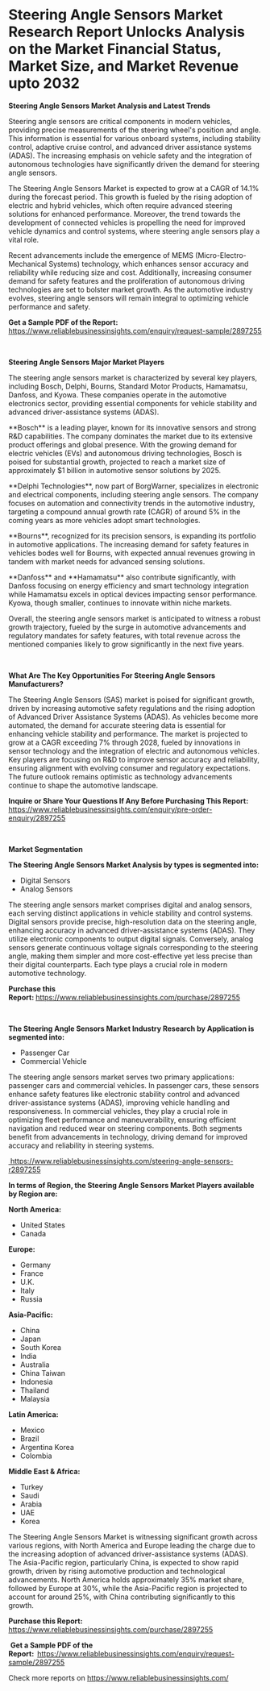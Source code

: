 <p><h1>Steering Angle Sensors Market Research Report Unlocks Analysis on the Market Financial Status, Market Size, and Market Revenue upto 2032</h1></p><p><strong>Steering Angle Sensors Market Analysis and Latest Trends</strong></p>
<p><p>Steering angle sensors are critical components in modern vehicles, providing precise measurements of the steering wheel's position and angle. This information is essential for various onboard systems, including stability control, adaptive cruise control, and advanced driver assistance systems (ADAS). The increasing emphasis on vehicle safety and the integration of autonomous technologies have significantly driven the demand for steering angle sensors.</p><p>The Steering Angle Sensors Market is expected to grow at a CAGR of 14.1% during the forecast period. This growth is fueled by the rising adoption of electric and hybrid vehicles, which often require advanced steering solutions for enhanced performance. Moreover, the trend towards the development of connected vehicles is propelling the need for improved vehicle dynamics and control systems, where steering angle sensors play a vital role.</p><p>Recent advancements include the emergence of MEMS (Micro-Electro-Mechanical Systems) technology, which enhances sensor accuracy and reliability while reducing size and cost. Additionally, increasing consumer demand for safety features and the proliferation of autonomous driving technologies are set to bolster market growth. As the automotive industry evolves, steering angle sensors will remain integral to optimizing vehicle performance and safety.</p></p>
<p><strong>Get a Sample PDF of the Report:&nbsp;</strong> <a href="https://www.reliablebusinessinsights.com/enquiry/request-sample/2897255?utm_campaign=2224&utm_medium=2&utm_source=Github&utm_content=ia&utm_term=15032025&utm_id=steering-angle-sensors">https://www.reliablebusinessinsights.com/enquiry/request-sample/2897255</a></p>
<p>&nbsp;</p>
<p><strong>Steering Angle Sensors Major Market Players</strong></p>
<p><p>The steering angle sensors market is characterized by several key players, including Bosch, Delphi, Bourns, Standard Motor Products, Hamamatsu, Danfoss, and Kyowa. These companies operate in the automotive electronics sector, providing essential components for vehicle stability and advanced driver-assistance systems (ADAS).</p><p>**Bosch** is a leading player, known for its innovative sensors and strong R&D capabilities. The company dominates the market due to its extensive product offerings and global presence. With the growing demand for electric vehicles (EVs) and autonomous driving technologies, Bosch is poised for substantial growth, projected to reach a market size of approximately $1 billion in automotive sensor solutions by 2025.</p><p>**Delphi Technologies**, now part of BorgWarner, specializes in electronic and electrical components, including steering angle sensors. The company focuses on automation and connectivity trends in the automotive industry, targeting a compound annual growth rate (CAGR) of around 5% in the coming years as more vehicles adopt smart technologies.</p><p>**Bourns**, recognized for its precision sensors, is expanding its portfolio in automotive applications. The increasing demand for safety features in vehicles bodes well for Bourns, with expected annual revenues growing in tandem with market needs for advanced sensing solutions.</p><p>**Danfoss** and **Hamamatsu** also contribute significantly, with Danfoss focusing on energy efficiency and smart technology integration while Hamamatsu excels in optical devices impacting sensor performance. Kyowa, though smaller, continues to innovate within niche markets.</p><p>Overall, the steering angle sensors market is anticipated to witness a robust growth trajectory, fueled by the surge in automotive advancements and regulatory mandates for safety features, with total revenue across the mentioned companies likely to grow significantly in the next five years.</p></p>
<p>&nbsp;</p>
<p><strong>What Are The Key Opportunities For Steering Angle Sensors Manufacturers?</strong></p>
<p><p>The Steering Angle Sensors (SAS) market is poised for significant growth, driven by increasing automotive safety regulations and the rising adoption of Advanced Driver Assistance Systems (ADAS). As vehicles become more automated, the demand for accurate steering data is essential for enhancing vehicle stability and performance. The market is projected to grow at a CAGR exceeding 7% through 2028, fueled by innovations in sensor technology and the integration of electric and autonomous vehicles. Key players are focusing on R&D to improve sensor accuracy and reliability, ensuring alignment with evolving consumer and regulatory expectations. The future outlook remains optimistic as technology advancements continue to shape the automotive landscape.</p></p>
<p><strong>Inquire or Share Your Questions If Any Before Purchasing This Report:</strong> <a href="https://www.reliablebusinessinsights.com/enquiry/pre-order-enquiry/2897255?utm_campaign=2224&utm_medium=2&utm_source=Github&utm_content=ia&utm_term=15032025&utm_id=steering-angle-sensors">https://www.reliablebusinessinsights.com/enquiry/pre-order-enquiry/2897255</a></p>
<p>&nbsp;</p>
<p><strong>Market Segmentation</strong></p>
<p><strong>The Steering Angle Sensors Market Analysis by types is segmented into:</strong></p>
<p><ul><li>Digital Sensors</li><li>Analog Sensors</li></ul></p>
<p><p>The steering angle sensors market comprises digital and analog sensors, each serving distinct applications in vehicle stability and control systems. Digital sensors provide precise, high-resolution data on the steering angle, enhancing accuracy in advanced driver-assistance systems (ADAS). They utilize electronic components to output digital signals. Conversely, analog sensors generate continuous voltage signals corresponding to the steering angle, making them simpler and more cost-effective yet less precise than their digital counterparts. Each type plays a crucial role in modern automotive technology.</p></p>
<p><strong>Purchase this Report:&nbsp;</strong><a href="https://www.reliablebusinessinsights.com/purchase/2897255?utm_campaign=2224&utm_medium=2&utm_source=Github&utm_content=ia&utm_term=15032025&utm_id=steering-angle-sensors">https://www.reliablebusinessinsights.com/purchase/2897255</a></p>
<p>&nbsp;</p>
<p><strong>The Steering Angle Sensors Market Industry Research by Application is segmented into:</strong></p>
<p><ul><li>Passenger Car</li><li>Commercial Vehicle</li></ul></p>
<p><p>The steering angle sensors market serves two primary applications: passenger cars and commercial vehicles. In passenger cars, these sensors enhance safety features like electronic stability control and advanced driver-assistance systems (ADAS), improving vehicle handling and responsiveness. In commercial vehicles, they play a crucial role in optimizing fleet performance and maneuverability, ensuring efficient navigation and reduced wear on steering components. Both segments benefit from advancements in technology, driving demand for improved accuracy and reliability in steering systems.</p></p>
<p><a href="https://www.reliablebusinessinsights.com/steering-angle-sensors-r2897255?utm_campaign=2224&utm_medium=2&utm_source=Github&utm_content=ia&utm_term=15032025&utm_id=steering-angle-sensors">&nbsp;https://www.reliablebusinessinsights.com/steering-angle-sensors-r2897255</a></p>
<p><strong>In terms of Region, the Steering Angle Sensors Market Players available by Region are:</strong></p>
<p>
    <p> <strong> North America: </strong>
        <ul>
            <li>United States</li>
            <li>Canada</li>
        </ul>
        </p> 
    <p> <strong> Europe: </strong>
        <ul>
            <li>Germany</li>
            <li>France</li>
            <li>U.K.</li>
            <li>Italy</li>
            <li>Russia</li>
        </ul>
        </p> 
    <p> <strong> Asia-Pacific: </strong>
        <ul>
            <li>China</li>
            <li>Japan</li>
            <li>South Korea</li>
            <li>India</li>
            <li>Australia</li>
            <li>China Taiwan</li>
            <li>Indonesia</li>
            <li>Thailand</li>
            <li>Malaysia</li>
        </ul>
        </p> 
    <p> <strong> Latin America: </strong>
        <ul>
            <li>Mexico</li>
            <li>Brazil</li>
            <li>Argentina Korea</li>
            <li>Colombia</li>
        </ul>
        </p> 
    <p> <strong> Middle East & Africa: </strong>
        <ul>
            <li>Turkey</li>
            <li>Saudi</li>
            <li>Arabia</li>
            <li>UAE</li>
            <li>Korea</li>
        </ul>
    </p>
    </p>
<p><p>The Steering Angle Sensors Market is witnessing significant growth across various regions, with North America and Europe leading the charge due to the increasing adoption of advanced driver-assistance systems (ADAS). The Asia-Pacific region, particularly China, is expected to show rapid growth, driven by rising automotive production and technological advancements. North America holds approximately 35% market share, followed by Europe at 30%, while the Asia-Pacific region is projected to account for around 25%, with China contributing significantly to this growth.</p></p>
<p><strong>Purchase this Report: </strong><a href="https://www.reliablebusinessinsights.com/purchase/2897255?utm_campaign=2224&utm_medium=2&utm_source=Github&utm_content=ia&utm_term=15032025&utm_id=steering-angle-sensors">https://www.reliablebusinessinsights.com/purchase/2897255</a></p>
<p>&nbsp;<strong>Get a Sample PDF of the Report:&nbsp;&nbsp;</strong><a href="https://www.reliablebusinessinsights.com/enquiry/request-sample/2897255?utm_campaign=2224&utm_medium=2&utm_source=Github&utm_content=ia&utm_term=15032025&utm_id=steering-angle-sensors">https://www.reliablebusinessinsights.com/enquiry/request-sample/2897255</a></p>
<p><strong></strong></p>
<p>Check more reports on <a href="https://www.reliablebusinessinsights.com/?utm_campaign=2224&utm_medium=2&utm_source=Github&utm_content=ia&utm_term=15032025&utm_id=steering-angle-sensors">https://www.reliablebusinessinsights.com/</a></p>